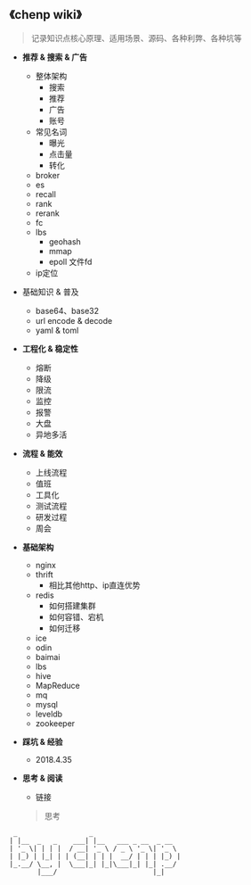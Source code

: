 ## **《chenp wiki》**
> 记录知识点核心原理、适用场景、源码、各种利弊、各种坑等

- **推荐 & 搜索 & 广告**
  - 整体架构
    - 搜索
    - 推荐
    - 广告
    - 账号
  - 常见名词
    - 曝光
    - 点击量
    - 转化
  - broker
  - es
  - recall
  - rank
  - rerank
  - fc
  - lbs
    - geohash
    - mmap
    - epoll 文件fd
  - ip定位
  
- 基础知识 & 普及
  - base64、base32
  - url encode & decode
  - yaml & toml 
  
- **工程化 & 稳定性**
  - 熔断
  - 降级
  - 限流
  - 监控
  - 报警
  - 大盘
  - 异地多活
- **流程 & 能效**
  - 上线流程
  - 值班
  - 工具化
  - 测试流程
  - 研发过程
  - 周会

- **基础架构**
  - nginx
  - thrift
    - 相比其他http、ip直连优势
  - redis
    - 如何搭建集群
    - 如何容错、宕机
    - 如何迁移
  - ice
  - odin
  - baimai
  - lbs
  - hive
  - MapReduce
  - mq 
  - mysql
  - leveldb
  - zookeeper
  
- **踩坑 & 经验**
  - 2018.4.35

- **思考 & 阅读**
  - 链接
  > 思考

```
 _                  _                      
| |__  _   _    ___| |__   ___ _ __  _ __  
| '_ \| | | |  / __| '_ \ / _ \ '_ \| '_ \ 
| |_) | |_| | | (__| | | |  __/ | | | |_) |
|_.__/ \__, |  \___|_| |_|\___|_| |_| .__/ 
       |___/                        |_|    
```
